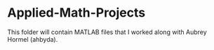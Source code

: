 # Applied-Math-Projects
This folder will contain MATLAB files that I worked along with Aubrey Hormel (ahbyda).
